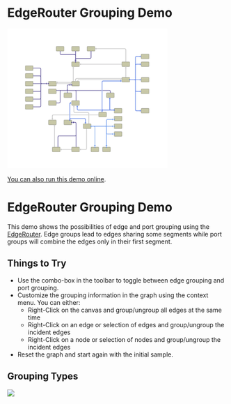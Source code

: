 # EdgeRouter Grouping Demo

<img src="../../resources/image/edge-router-grouping.png" alt="demo-thumbnail" height="320"/>

[You can also run this demo online](https://live.yworks.com/demos/layout/edgeroutergrouping/index.html).

# EdgeRouter Grouping Demo

This demo shows the possibilities of edge and port grouping using the [EdgeRouter](https://docs.yworks.com/yfileshtml/#/api/EdgeRouter). Edge groups lead to edges sharing some segments while port groups will combine the edges only in their first segment.

## Things to Try

- Use the combo-box in the toolbar to toggle between edge grouping and port grouping.
- Customize the grouping information in the graph using the context menu. You can either:
  - Right-Click on the canvas and group/ungroup all edges at the same time
  - Right-Click on an edge or selection of edges and group/ungroup the incident edges
  - Right-Click on a node or selection of nodes and group/ungroup the incident edges
- Reset the graph and start again with the initial sample.

## Grouping Types

![](resources/legend.svg)
